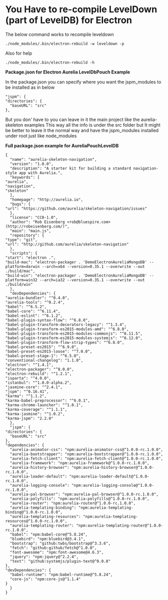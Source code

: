 # You Have to re-compile LevelDown (part of LevelDB) for Electron #

The below command works to recompile leveldown

    ./node_modules/.bin/electron-rebuild -w leveldown -p

Also for help

    ./node_modules/.bin/electron-rebuild -h

**Package.json for Electron Aurelia LevelDbPouch Example**


In the package.json you can specify where you want the jspm_modules to be installed as in below

    "jspm": {
    "directories": {
      "baseURL": "src"
    },
    
But you don' have to you can leave in it the main project like the 
aurelia-skeleton examples
This way all the info is under the src folder but It might be better to leave it the normal way and have the jspm_modules installed under root just like node_modules


**Full package.json example for AureliaPouchLevelDB**

    {
      "name": "aurelia-skeleton-navigation",
      "version": "1.0.0",
      "description": "A starter kit for building a standard navigation-style app with Aurelia.",
      "keywords": [
    "aurelia",
    "navigation",
    "skeleton"
      ],
      "homepage": "http://aurelia.io",
      "bugs": {
    "url": "https://github.com/aurelia/skeleton-navigation/issues"
      },
      "license": "CC0-1.0",
      "author": "Rob Eisenberg <rob@bluespire.com> (http://robeisenberg.com/)",
      "main": "main.js",
      "repository": {
    "type": "git",
    "url": "http://github.com/aurelia/skeleton-navigation"
      },
      "scripts": {
    "start": "electron .",
    "build-mac": "electron-packager . 'DemoElectronAureliaMongoDB' --platform=darwin --arch=x64 --version=0.35.1 --overwrite --out ./build/mac",
    "build-win": "electron-packager . 'DemoElectronAureliaMongoDB' --platform=win32 --arch=ia32 --version=0.35.1 --overwrite --out ./build/win"
      },
      "devDependencies": {
    "aurelia-bundler": "^0.4.0",
    "aurelia-tools": "^0.2.4",
    "babel": "^6.5.2",
    "babel-core": "^6.11.4",
    "babel-eslint": "^6.1.2",
    "babel-plugin-syntax-flow": "^6.8.0",
    "babel-plugin-transform-decorators-legacy": "^1.3.4",
    "babel-plugin-transform-es2015-modules-amd": "^6.8.0",
    "babel-plugin-transform-es2015-modules-commonjs": "^6.11.5",
    "babel-plugin-transform-es2015-modules-systemjs": "^6.12.0",
    "babel-plugin-transform-flow-strip-types": "^6.8.0",
    "babel-preset-es2015": "^6.9.0",
    "babel-preset-es2015-loose": "^7.0.0",
    "babel-preset-stage-1": "^6.5.0",
    "conventional-changelog": "1.1.0",
    "electron": "^1.4.1",
    "electron-packager": "^8.0.0",
    "electron-rebuild": "^1.2.1",
    "isparta": "^4.0.0",
    "istanbul": "^1.0.0-alpha.2",
    "jasmine-core": "^2.4.1",
    "jspm": "^0.16.41",
    "karma": "^1.1.2",
    "karma-babel-preprocessor": "^6.0.1",
    "karma-chrome-launcher": "^1.0.1",
    "karma-coverage": "^1.1.1",
    "karma-jasmine": "^1.0.2",
    "karma-jspm": "2.2.0"
      },
      "jspm": {
    "directories": {
      "baseURL": "src"
    },
    "dependencies": {
      "aurelia-animator-css": "npm:aurelia-animator-css@^1.0.0-rc.1.0.0",
      "aurelia-bootstrapper": "npm:aurelia-bootstrapper@^1.0.0-rc.1.0.0",
      "aurelia-fetch-client": "npm:aurelia-fetch-client@^1.0.0-rc.1.0.0",
      "aurelia-framework": "npm:aurelia-framework@^1.0.0-rc.1.0.0",
      "aurelia-history-browser": "npm:aurelia-history-browser@^1.0.0-rc.1.0.0",
      "aurelia-loader-default": "npm:aurelia-loader-default@^1.0.0-rc.1.0.0",
      "aurelia-logging-console": "npm:aurelia-logging-console@^1.0.0-rc.1.0.0",
      "aurelia-pal-browser": "npm:aurelia-pal-browser@^1.0.0-rc.1.0.0",
      "aurelia-polyfills": "npm:aurelia-polyfills@^1.0.0-rc.1.0.0",
      "aurelia-router": "npm:aurelia-router@^1.0.0-rc.1.0.0",
      "aurelia-templating-binding": "npm:aurelia-templating-binding@^1.0.0-rc.1.0.0",
      "aurelia-templating-resources": "npm:aurelia-templating-resources@^1.0.0-rc.1.0.0",
      "aurelia-templating-router": "npm:aurelia-templating-router@^1.0.0-rc.1.0.0",
      "babel": "npm:babel-core@^5.8.24",
      "bluebird": "npm:bluebird@3.4.1",
      "bootstrap": "github:twbs/bootstrap@^3.3.6",
      "fetch": "github:github/fetch@^1.0.0",
      "font-awesome": "npm:font-awesome@4.6.3",
      "jquery": "npm:jquery@^2.2.4",
      "text": "github:systemjs/plugin-text@^0.0.8"
    },
    "devDependencies": {
      "babel-runtime": "npm:babel-runtime@^5.8.24",
      "core-js": "npm:core-js@^1.1.4"
    }
      }
    }

